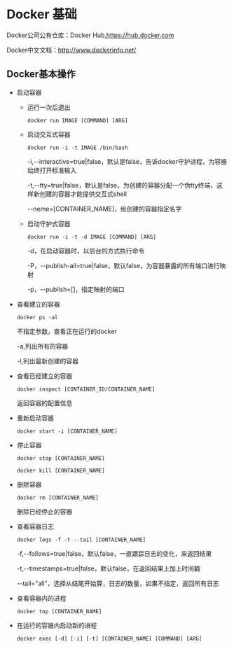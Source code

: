 # Docker 基础

Docker公司公有仓库：Docker Hub,https://hub.docker.com

Docker中文文档：http://www.dockerinfo.net/

## Docker基本操作

- 启动容器

  - 运行一次后退出

    ```
    docker run IMAGE [COMMAND] [ARG]
    ```

  - 启动交互式容器

    ```
    docker run -i -t IMAGE /bin/bash
    ```

    -i,--interactive=true|false，默认是false，告诉docker守护进程，为容器始终打开标准输入

    -t,--tty=true|false，默认是false，为创建的容器分配一个伪tty终端，这样新创建的容器才能提供交互式shell

    --neme=[CONTAINER_NAME]，给创建的容器指定名字

  - 启动守护式容器

    ```
    docker run -i -t -d IMAGE [COMMAND] [ARG]
    ```

    -d，在启动容器时，以后台的方式执行命令

    -P，--publish-all=true|false，默认false，为容器暴露的所有端口进行映射

    -p，--publish=[]，指定映射的端口

- 查看建立的容器

  ```
  docker ps -al
  ```

  不指定参数，查看正在运行的docker

  -a,列出所有的容器

  -l,列出最新创建的容器

- 查看已经建立的容器

  ```
  docker inspect [CONTAINER_ID/CONTAINER_NAME]
  ```

  返回容器的配置信息

- 重新启动容器

  ```
  docker start -i [CONTAINER_NAME]
  ```

- 停止容器

  ```
  docker stop [CONTAINER_NAME]
  ```

  ```
  docker kill [CONTAINER_NAME]
  ```

- 删除容器

  ```
  docker rm [CONTAINER_NAME]
  ```

  删除已经停止的容器

- 查看容器日志

  ```
  docker logs -f -t --tail [CONTAINER_NAME]
  ```

  -f,--follows=true|false，默认false，一直跟踪日志的变化，来返回结果

  -t,--timestamps=true|false，默认false，在返回结果上加上时间戳

  --tail="all"，选择从结尾开始算，日志的数量，如果不指定，返回所有日志

- 查看容器内的进程

  ```
  docker top [CONTAINER_NAME]
  ```

- 在运行的容器内启动新的进程

  ```
  docker exec [-d] [-i] [-t] [CONTAINER_NAME] [COMMAND] [ARG]
  ```

  ​